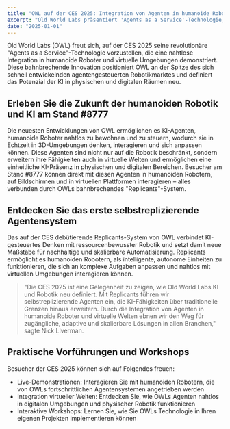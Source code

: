 ```yaml
---
title: "OWL auf der CES 2025: Integration von Agenten in humanoide Roboter und virtuelle Welten"
excerpt: "Old World Labs präsentiert 'Agents as a Service'-Technologie, die KI-Agenten nahtlos in humanoide Roboter und virtuelle Umgebungen durch unser bahnbrechendes 'Replicants'-System integriert."
date: "2025-01-01"
---
```


Old World Labs (OWL) freut sich, auf der CES 2025 seine revolutionäre "Agents as a Service"-Technologie vorzustellen, die eine nahtlose Integration in humanoide Roboter und virtuelle Umgebungen demonstriert. Diese bahnbrechende Innovation positioniert OWL an der Spitze des sich schnell entwickelnden agentengesteuerten Robotikmarktes und definiert das Potenzial der KI in physischen und digitalen Räumen neu.

## Erleben Sie die Zukunft der humanoiden Robotik und KI am Stand #8777

Die neuesten Entwicklungen von OWL ermöglichen es KI-Agenten, humanoide Roboter nahtlos zu bewohnen und zu steuern, wodurch sie in Echtzeit in 3D-Umgebungen denken, interagieren und sich anpassen können. Diese Agenten sind nicht nur auf die Robotik beschränkt, sondern erweitern ihre Fähigkeiten auch in virtuelle Welten und ermöglichen eine einheitliche KI-Präsenz in physischen und digitalen Bereichen. Besucher am Stand #8777 können direkt mit diesen Agenten in humanoiden Robotern, auf Bildschirmen und in virtuellen Plattformen interagieren – alles verbunden durch OWLs bahnbrechendes "Replicants"-System.

## Entdecken Sie das erste selbstreplizierende Agentensystem

Das auf der CES debütierende Replicants-System von OWL verbindet KI-gesteuertes Denken mit ressourcenbewusster Robotik und setzt damit neue Maßstäbe für nachhaltige und skalierbare Automatisierung. Replicants ermöglicht es humanoiden Robotern, als intelligente, autonome Einheiten zu funktionieren, die sich an komplexe Aufgaben anpassen und nahtlos mit virtuellen Umgebungen interagieren können.

> "Die CES 2025 ist eine Gelegenheit zu zeigen, wie Old World Labs KI und Robotik neu definiert. Mit Replicants führen wir selbstreplizierende Agenten ein, die KI-Fähigkeiten über traditionelle Grenzen hinaus erweitern. Durch die Integration von Agenten in humanoide Roboter und virtuelle Welten ebnen wir den Weg für zugängliche, adaptive und skalierbare Lösungen in allen Branchen," sagte Nick Liverman.

## Praktische Vorführungen und Workshops

Besucher der CES 2025 können sich auf Folgendes freuen:

- Live-Demonstrationen: Interagieren Sie mit humanoiden Robotern, die von OWLs fortschrittlichen Agentensystemen angetrieben werden
- Integration virtueller Welten: Entdecken Sie, wie OWLs Agenten nahtlos in digitalen Umgebungen und physischer Robotik funktionieren
- Interaktive Workshops: Lernen Sie, wie Sie OWLs Technologie in Ihren eigenen Projekten implementieren können
